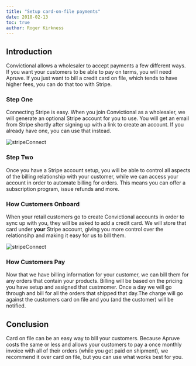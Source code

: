 ```yaml
---
title: "Setup card-on-file payments"
date: 2018-02-13
toc: true
author: Roger Kirkness
---
```

## Introduction
Convictional allows a wholesaler to accept payments a few different ways. If you want your customers to be able to pay on terms, you will need Apruve. If you just want to bill a credit card on file, which tends to have higher fees, you can do that too with Stripe.

### Step One
Connecting Stripe is easy. When you join Convictional as a wholesaler, we will generate an optional Stripe account for you to use. You will get an email from Stripe shortly after signing up with a link to create an account. If you already have one, you can use that instead.

![stripeConnect](https://github.com/rogerkirkness/convictional-help/blob/master/assets/images/stripeConnect.png?raw=true)

### Step Two
Once you have a Stripe account setup, you will be able to control all aspects of the billing relationship with your customer, while we can access your account in order to automate billing for orders. This means you can offer a subscription program, issue refunds and more.

### How Customers Onboard
When your retail customers go to create Convictional accounts in order to sync up with you, they will be asked to add a credit card. We will store that card under **your** Stripe account, giving you more control over the relationsihp and making it easy for us to bill them.

![stripeConnect](https://github.com/rogerkirkness/convictional-help/blob/master/assets/images/stripeAddCard.png?raw=true)

### How Customers Pay
Now that we have billing information for your customer, we can bill them for any orders that contain your products. Billing will be based on the pricing you have setup and assigned that custmomer. Once a day we will go through and bill for all the orders that shipped that day.The charge will go against the customers card on file and you (and the customer) will be notified.

## Conclusion
Card on file can be an easy way to bill your customers. Because Apruve costs the same or less and allows your customers to pay a once monthly invoice with all of their orders (while you get paid on shipment), we recommend it over card on file, but you can use what works best for you.